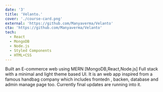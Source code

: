 ```yaml
---
date: '3'
title: 'Velanto.'
cover: './course-card.png'
external: 'https://github.com/Manyaverma/Velanto'
cta: 'https://github.com/Manyaverma/Velanto'
tech:
  - React
  - MongoDB
  - Node.js
  - Styled Components
  - HTML+CSS
---
```


Built an E-commerce web using MERN [MongoDB,React,Node.js] Full stack with a minimal and light theme based UI. It is an web app inspired from a famous handbag company which includes frontedn , backen, database and admin manage page too. Currently final updates are running into it.

